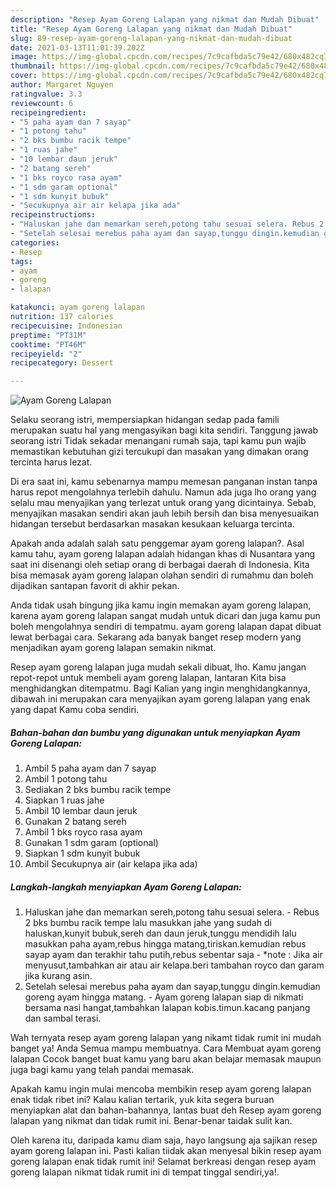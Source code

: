 ```yaml
---
description: "Resep Ayam Goreng Lalapan yang nikmat dan Mudah Dibuat"
title: "Resep Ayam Goreng Lalapan yang nikmat dan Mudah Dibuat"
slug: 89-resep-ayam-goreng-lalapan-yang-nikmat-dan-mudah-dibuat
date: 2021-03-13T11:01:39.202Z
image: https://img-global.cpcdn.com/recipes/7c9cafbda5c79e42/680x482cq70/ayam-goreng-lalapan-foto-resep-utama.jpg
thumbnail: https://img-global.cpcdn.com/recipes/7c9cafbda5c79e42/680x482cq70/ayam-goreng-lalapan-foto-resep-utama.jpg
cover: https://img-global.cpcdn.com/recipes/7c9cafbda5c79e42/680x482cq70/ayam-goreng-lalapan-foto-resep-utama.jpg
author: Margaret Nguyen
ratingvalue: 3.3
reviewcount: 6
recipeingredient:
- "5 paha ayam dan 7 sayap"
- "1 potong tahu"
- "2 bks bumbu racik tempe"
- "1 ruas jahe"
- "10 lembar daun jeruk"
- "2 batang sereh"
- "1 bks royco rasa ayam"
- "1 sdm garam optional"
- "1 sdm kunyit bubuk"
- "Secukupnya air air kelapa jika ada"
recipeinstructions:
- "Haluskan jahe dan memarkan sereh,potong tahu sesuai selera. Rebus 2 bks bumbu racik tempe lalu masukkan jahe yang sudah di haluskan,kunyit bubuk,sereh dan daun jeruk,tunggu mendidih lalu masukkan paha ayam,rebus hingga matang,tiriskan.kemudian rebus sayap ayam dan terakhir tahu putih,rebus sebentar saja  *note : Jika air menyusut,tambahkan air atau air kelapa.beri tambahan royco dan garam jika kurang asin."
- "Setelah selesai merebus paha ayam dan sayap,tunggu dingin.kemudian goreng ayam hingga matang. Ayam goreng lalapan siap di nikmati bersama nasi hangat,tambahkan lalapan kobis.timun.kacang panjang dan sambal terasi."
categories:
- Resep
tags:
- ayam
- goreng
- lalapan

katakunci: ayam goreng lalapan 
nutrition: 137 calories
recipecuisine: Indonesian
preptime: "PT31M"
cooktime: "PT46M"
recipeyield: "2"
recipecategory: Dessert

---
```



![Ayam Goreng Lalapan](https://img-global.cpcdn.com/recipes/7c9cafbda5c79e42/680x482cq70/ayam-goreng-lalapan-foto-resep-utama.jpg)

Selaku seorang istri, mempersiapkan hidangan sedap pada famili merupakan suatu hal yang mengasyikan bagi kita sendiri. Tanggung jawab seorang istri Tidak sekadar menangani rumah saja, tapi kamu pun wajib memastikan kebutuhan gizi tercukupi dan masakan yang dimakan orang tercinta harus lezat.

Di era  saat ini, kamu sebenarnya mampu memesan panganan instan tanpa harus repot mengolahnya terlebih dahulu. Namun ada juga lho orang yang selalu mau menyajikan yang terlezat untuk orang yang dicintainya. Sebab, menyajikan masakan sendiri akan jauh lebih bersih dan bisa menyesuaikan hidangan tersebut berdasarkan masakan kesukaan keluarga tercinta. 



Apakah anda adalah salah satu penggemar ayam goreng lalapan?. Asal kamu tahu, ayam goreng lalapan adalah hidangan khas di Nusantara yang saat ini disenangi oleh setiap orang di berbagai daerah di Indonesia. Kita bisa memasak ayam goreng lalapan olahan sendiri di rumahmu dan boleh dijadikan santapan favorit di akhir pekan.

Anda tidak usah bingung jika kamu ingin memakan ayam goreng lalapan, karena ayam goreng lalapan sangat mudah untuk dicari dan juga kamu pun boleh mengolahnya sendiri di tempatmu. ayam goreng lalapan dapat dibuat lewat berbagai cara. Sekarang ada banyak banget resep modern yang menjadikan ayam goreng lalapan semakin nikmat.

Resep ayam goreng lalapan juga mudah sekali dibuat, lho. Kamu jangan repot-repot untuk membeli ayam goreng lalapan, lantaran Kita bisa menghidangkan ditempatmu. Bagi Kalian yang ingin menghidangkannya, dibawah ini merupakan cara menyajikan ayam goreng lalapan yang enak yang dapat Kamu coba sendiri.

<!--inarticleads1-->

##### Bahan-bahan dan bumbu yang digunakan untuk menyiapkan Ayam Goreng Lalapan:

1. Ambil 5 paha ayam dan 7 sayap
1. Ambil 1 potong tahu
1. Sediakan 2 bks bumbu racik tempe
1. Siapkan 1 ruas jahe
1. Ambil 10 lembar daun jeruk
1. Gunakan 2 batang sereh
1. Ambil 1 bks royco rasa ayam
1. Gunakan 1 sdm garam (optional)
1. Siapkan 1 sdm kunyit bubuk
1. Ambil Secukupnya air (air kelapa jika ada)




<!--inarticleads2-->

##### Langkah-langkah menyiapkan Ayam Goreng Lalapan:

1. Haluskan jahe dan memarkan sereh,potong tahu sesuai selera. - Rebus 2 bks bumbu racik tempe lalu masukkan jahe yang sudah di haluskan,kunyit bubuk,sereh dan daun jeruk,tunggu mendidih lalu masukkan paha ayam,rebus hingga matang,tiriskan.kemudian rebus sayap ayam dan terakhir tahu putih,rebus sebentar saja  - *note : Jika air menyusut,tambahkan air atau air kelapa.beri tambahan royco dan garam jika kurang asin.
1. Setelah selesai merebus paha ayam dan sayap,tunggu dingin.kemudian goreng ayam hingga matang. - Ayam goreng lalapan siap di nikmati bersama nasi hangat,tambahkan lalapan kobis.timun.kacang panjang dan sambal terasi.




Wah ternyata resep ayam goreng lalapan yang nikamt tidak rumit ini mudah banget ya! Anda Semua mampu membuatnya. Cara Membuat ayam goreng lalapan Cocok banget buat kamu yang baru akan belajar memasak maupun juga bagi kamu yang telah pandai memasak.

Apakah kamu ingin mulai mencoba membikin resep ayam goreng lalapan enak tidak ribet ini? Kalau kalian tertarik, yuk kita segera buruan menyiapkan alat dan bahan-bahannya, lantas buat deh Resep ayam goreng lalapan yang nikmat dan tidak rumit ini. Benar-benar taidak sulit kan. 

Oleh karena itu, daripada kamu diam saja, hayo langsung aja sajikan resep ayam goreng lalapan ini. Pasti kalian tiidak akan menyesal bikin resep ayam goreng lalapan enak tidak rumit ini! Selamat berkreasi dengan resep ayam goreng lalapan nikmat tidak rumit ini di tempat tinggal sendiri,ya!.

